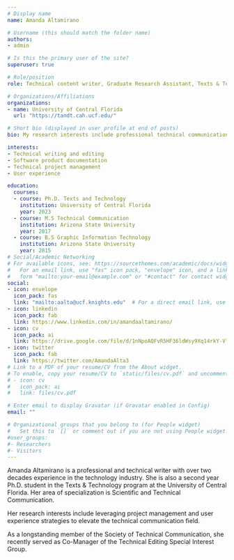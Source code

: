 ```yaml
---
# Display name
name: Amanda Altamirano

# Username (this should match the folder name)
authors:
- admin

# Is this the primary user of the site?
superuser: true

# Role/position
role: Technical content writer, Graduate Research Assistant, Texts & Technology Ph.D. student

# Organizations/Affiliations
organizations:
- name: University of Central Florida
  url: "https://tandt.cah.ucf.edu/"

# Short bio (displayed in user profile at end of posts)
bio: My research interests include professional technical communication, technical writing, risk communication, usability and user-centered design.

interests:
- Technical writing and editing
- Software product documentation
- Technical project management
- User experience

education:
  courses:
  - course: Ph.D. Texts and Technology
    institution: University of Central Florida
    year: 2023
  - course: M.S Technical Communication
    institution: Arizona State University
    year: 2017
  - course: B.S Graphic Information Technology
    institution: Arizona State University
    year: 2015
# Social/Academic Networking
# For available icons, see: https://sourcethemes.com/academic/docs/widgets/#icons
#   For an email link, use "fas" icon pack, "envelope" icon, and a link in the
#   form "mailto:your-email@example.com" or "#contact" for contact widget.
social:
- icon: envelope
  icon_pack: fas
  link: "mailto:aalta@ucf.knights.edu"  # For a direct email link, use "mailto:test@example.org".
- icon: linkedin
  icon_pack: fab
  link: https://www.linkedin.com/in/amandaaltamirano/
- icon: cv
  icon_pack: ai
  link: https://drive.google.com/file/d/1nNpoAQFvR5HF36ldWsy9Xq14rkY-VlVZ/view?usp=sharing
- icon: twitter
  icon_pack: fab
  link: https://twitter.com/AmandaAlta3
# Link to a PDF of your resume/CV from the About widget.
# To enable, copy your resume/CV to `static/files/cv.pdf` and uncomment the lines below.  
# - icon: cv
#   icon_pack: ai
#   link: files/cv.pdf

# Enter email to display Gravatar (if Gravatar enabled in Config)
email: ""

# Organizational groups that you belong to (for People widget)
#   Set this to `[]` or comment out if you are not using People widget.  
#user_groups:
#- Researchers
#- Visitors
---
```


Amanda Altamirano is a professional and technical writer with over two decades experience in the technology industry. She is also a second year Ph.D. student in the Texts & Technology program at the University of Central Florida. Her area of specialization is Scientific and Technical Communication.

Her research interests include leveraging project management and user experience strategies to elevate the technical communication field.

As a longstanding member of the Society of Technical Communication, she recently served as Co-Manager of the Technical Editing Special Interest Group.
